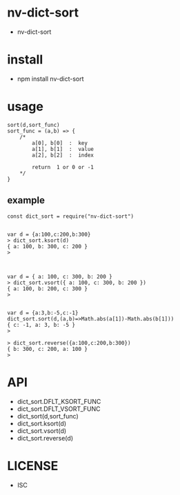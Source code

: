 nv-dict-sort
============
- nv-dict-sort


install
=======
- npm install nv-dict-sort

usage
=====

    sort(d,sort_func)
    sort_func = (a,b) => {
        /*
            a[0], b[0]  :  key
            a[1], b[1]  :  value
            a[2], b[2]  :  index

            return  1 or 0 or -1
        */
    }


example
-------

    const dict_sort = require("nv-dict-sort")


    var d = {a:100,c:200,b:300}
    > dict_sort.ksort(d)
    { a: 100, b: 300, c: 200 }
    >



    var d = { a: 100, c: 300, b: 200 }
    > dict_sort.vsort({ a: 100, c: 300, b: 200 })
    { a: 100, b: 200, c: 300 }
    >


    var d = {a:3,b:-5,c:-1}
    dict_sort.sort(d,(a,b)=>Math.abs(a[1])-Math.abs(b[1]))
    { c: -1, a: 3, b: -5 }
    >

    > dict_sort.reverse({a:100,c:200,b:300})
    { b: 300, c: 200, a: 100 }
    >


API
====

- dict\_sort.DFLT\_KSORT\_FUNC
- dict\_sort.DFLT\_VSORT\_FUNC
- dict\_sort(d,sort\_func)
- dict\_sort.ksort(d)
- dict\_sort.vsort(d)
- dict\_sort.reverse(d)

LICENSE
=======
- ISC

